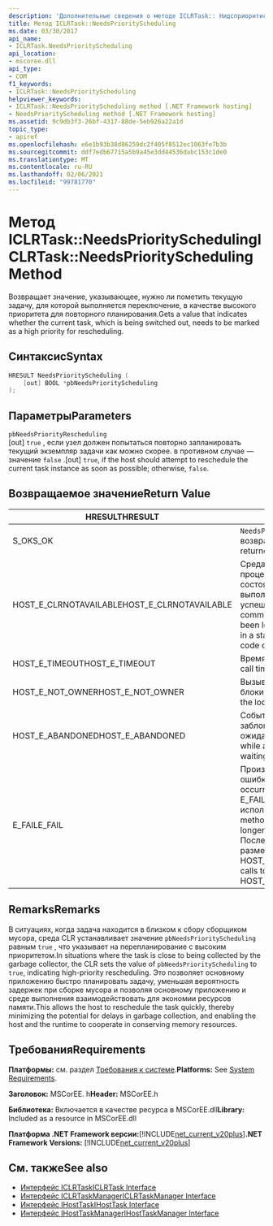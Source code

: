```yaml
---
description: 'Дополнительные сведения о методе ICLRTask:: Нидсприоритисчедулинг'
title: Метод ICLRTask::NeedsPriorityScheduling
ms.date: 03/30/2017
api_name:
- ICLRTask.NeedsPriorityScheduling
api_location:
- mscoree.dll
api_type:
- COM
f1_keywords:
- ICLRTask::NeedsPriorityScheduling
helpviewer_keywords:
- ICLRTask::NeedsPriorityScheduling method [.NET Framework hosting]
- NeedsPriorityScheduling method [.NET Framework hosting]
ms.assetid: 9c9db3f3-26bf-4317-88de-5eb926a22a1d
topic_type:
- apiref
ms.openlocfilehash: e6e1b93b38d86259dc2f405f8512ec1063fe7b3b
ms.sourcegitcommit: ddf7edb67715a5b9a45e3dd44536dabc153c1de0
ms.translationtype: MT
ms.contentlocale: ru-RU
ms.lasthandoff: 02/06/2021
ms.locfileid: "99781770"
---
```

# <a name="iclrtaskneedspriorityscheduling-method"></a><span data-ttu-id="b5062-103">Метод ICLRTask::NeedsPriorityScheduling</span><span class="sxs-lookup"><span data-stu-id="b5062-103">ICLRTask::NeedsPriorityScheduling Method</span></span>

<span data-ttu-id="b5062-104">Возвращает значение, указывающее, нужно ли пометить текущую задачу, для которой выполняется переключение, в качестве высокого приоритета для повторного планирования.</span><span class="sxs-lookup"><span data-stu-id="b5062-104">Gets a value that indicates whether the current task, which is being switched out, needs to be marked as a high priority for rescheduling.</span></span>  
  
## <a name="syntax"></a><span data-ttu-id="b5062-105">Синтаксис</span><span class="sxs-lookup"><span data-stu-id="b5062-105">Syntax</span></span>  
  
```cpp  
HRESULT NeedsPriorityScheduling (  
    [out] BOOL *pbNeedsPriorityScheduling  
);  
```  
  
## <a name="parameters"></a><span data-ttu-id="b5062-106">Параметры</span><span class="sxs-lookup"><span data-stu-id="b5062-106">Parameters</span></span>  

 `pbNeedsPriorityRescheduling`  
 <span data-ttu-id="b5062-107">[out] `true` , если узел должен попытаться повторно запланировать текущий экземпляр задачи как можно скорее. в противном случае — значение `false` .</span><span class="sxs-lookup"><span data-stu-id="b5062-107">[out] `true`, if the host should attempt to reschedule the current task instance as soon as possible; otherwise, `false`.</span></span>  
  
## <a name="return-value"></a><span data-ttu-id="b5062-108">Возвращаемое значение</span><span class="sxs-lookup"><span data-stu-id="b5062-108">Return Value</span></span>  
  
|<span data-ttu-id="b5062-109">HRESULT</span><span class="sxs-lookup"><span data-stu-id="b5062-109">HRESULT</span></span>|<span data-ttu-id="b5062-110">Описание:</span><span class="sxs-lookup"><span data-stu-id="b5062-110">Description</span></span>|  
|-------------|-----------------|  
|<span data-ttu-id="b5062-111">S_OK</span><span class="sxs-lookup"><span data-stu-id="b5062-111">S_OK</span></span>|<span data-ttu-id="b5062-112">`NeedsPriorityRescheduling` успешно возвращено.</span><span class="sxs-lookup"><span data-stu-id="b5062-112">`NeedsPriorityRescheduling` returned successfully.</span></span>|  
|<span data-ttu-id="b5062-113">HOST_E_CLRNOTAVAILABLE</span><span class="sxs-lookup"><span data-stu-id="b5062-113">HOST_E_CLRNOTAVAILABLE</span></span>|<span data-ttu-id="b5062-114">Среда CLR не была загружена в процесс, или среда CLR находится в состоянии, в котором она не может выполнить управляемый код или успешно обработать вызов.</span><span class="sxs-lookup"><span data-stu-id="b5062-114">The common language runtime (CLR) has not been loaded into a process, or the CLR is in a state in which it cannot run managed code or process the call successfully.</span></span>|  
|<span data-ttu-id="b5062-115">HOST_E_TIMEOUT</span><span class="sxs-lookup"><span data-stu-id="b5062-115">HOST_E_TIMEOUT</span></span>|<span data-ttu-id="b5062-116">Время ожидания вызова истекло.</span><span class="sxs-lookup"><span data-stu-id="b5062-116">The call timed out.</span></span>|  
|<span data-ttu-id="b5062-117">HOST_E_NOT_OWNER</span><span class="sxs-lookup"><span data-stu-id="b5062-117">HOST_E_NOT_OWNER</span></span>|<span data-ttu-id="b5062-118">Вызывающий объект не владеет блокировкой.</span><span class="sxs-lookup"><span data-stu-id="b5062-118">The caller does not own the lock.</span></span>|  
|<span data-ttu-id="b5062-119">HOST_E_ABANDONED</span><span class="sxs-lookup"><span data-stu-id="b5062-119">HOST_E_ABANDONED</span></span>|<span data-ttu-id="b5062-120">Событие было отменено, пока заблокированный поток или волокно ожидают его.</span><span class="sxs-lookup"><span data-stu-id="b5062-120">An event was canceled while a blocked thread or fiber was waiting on it.</span></span>|  
|<span data-ttu-id="b5062-121">E_FAIL</span><span class="sxs-lookup"><span data-stu-id="b5062-121">E_FAIL</span></span>|<span data-ttu-id="b5062-122">Произошла неизвестная фатальная ошибка.</span><span class="sxs-lookup"><span data-stu-id="b5062-122">An unknown catastrophic failure occurred.</span></span> <span data-ttu-id="b5062-123">Когда метод возвращает E_FAIL, среда CLR больше не может использоваться в процессе.</span><span class="sxs-lookup"><span data-stu-id="b5062-123">When a method returns E_FAIL, the CLR is no longer usable within the process.</span></span> <span data-ttu-id="b5062-124">Последующие вызовы методов размещения возвращают HOST_E_CLRNOTAVAILABLE.</span><span class="sxs-lookup"><span data-stu-id="b5062-124">Subsequent calls to hosting methods return HOST_E_CLRNOTAVAILABLE.</span></span>|  
  
## <a name="remarks"></a><span data-ttu-id="b5062-125">Remarks</span><span class="sxs-lookup"><span data-stu-id="b5062-125">Remarks</span></span>  

 <span data-ttu-id="b5062-126">В ситуациях, когда задача находится в близком к сбору сборщиком мусора, среда CLR устанавливает значение `pbNeedsPriorityScheduling` равным `true` , что указывает на перепланирование с высоким приоритетом.</span><span class="sxs-lookup"><span data-stu-id="b5062-126">In situations where the task is close to being collected by the garbage collector, the CLR sets the value of `pbNeedsPriorityScheduling` to `true`, indicating high-priority rescheduling.</span></span> <span data-ttu-id="b5062-127">Это позволяет основному приложению быстро планировать задачу, уменьшая вероятность задержек при сборке мусора и позволяя основному приложению и среде выполнения взаимодействовать для экономии ресурсов памяти.</span><span class="sxs-lookup"><span data-stu-id="b5062-127">This allows the host to reschedule the task quickly, thereby minimizing the potential for delays in garbage collection, and enabling the host and the runtime to cooperate in conserving memory resources.</span></span>  
  
## <a name="requirements"></a><span data-ttu-id="b5062-128">Требования</span><span class="sxs-lookup"><span data-stu-id="b5062-128">Requirements</span></span>  

 <span data-ttu-id="b5062-129">**Платформы:** см. раздел [Требования к системе](../../get-started/system-requirements.md).</span><span class="sxs-lookup"><span data-stu-id="b5062-129">**Platforms:** See [System Requirements](../../get-started/system-requirements.md).</span></span>  
  
 <span data-ttu-id="b5062-130">**Заголовок:** MSCorEE. h</span><span class="sxs-lookup"><span data-stu-id="b5062-130">**Header:** MSCorEE.h</span></span>  
  
 <span data-ttu-id="b5062-131">**Библиотека:** Включается в качестве ресурса в MSCorEE.dll</span><span class="sxs-lookup"><span data-stu-id="b5062-131">**Library:** Included as a resource in MSCorEE.dll</span></span>  
  
 <span data-ttu-id="b5062-132">**Платформа .NET Framework версии:**[!INCLUDE[net_current_v20plus](../../../../includes/net-current-v20plus-md.md)]</span><span class="sxs-lookup"><span data-stu-id="b5062-132">**.NET Framework Versions:** [!INCLUDE[net_current_v20plus](../../../../includes/net-current-v20plus-md.md)]</span></span>  
  
## <a name="see-also"></a><span data-ttu-id="b5062-133">См. также</span><span class="sxs-lookup"><span data-stu-id="b5062-133">See also</span></span>

- [<span data-ttu-id="b5062-134">Интерфейс ICLRTask</span><span class="sxs-lookup"><span data-stu-id="b5062-134">ICLRTask Interface</span></span>](iclrtask-interface.md)
- [<span data-ttu-id="b5062-135">Интерфейс ICLRTaskManager</span><span class="sxs-lookup"><span data-stu-id="b5062-135">ICLRTaskManager Interface</span></span>](iclrtaskmanager-interface.md)
- [<span data-ttu-id="b5062-136">Интерфейс IHostTask</span><span class="sxs-lookup"><span data-stu-id="b5062-136">IHostTask Interface</span></span>](ihosttask-interface.md)
- [<span data-ttu-id="b5062-137">Интерфейс IHostTaskManager</span><span class="sxs-lookup"><span data-stu-id="b5062-137">IHostTaskManager Interface</span></span>](ihosttaskmanager-interface.md)
